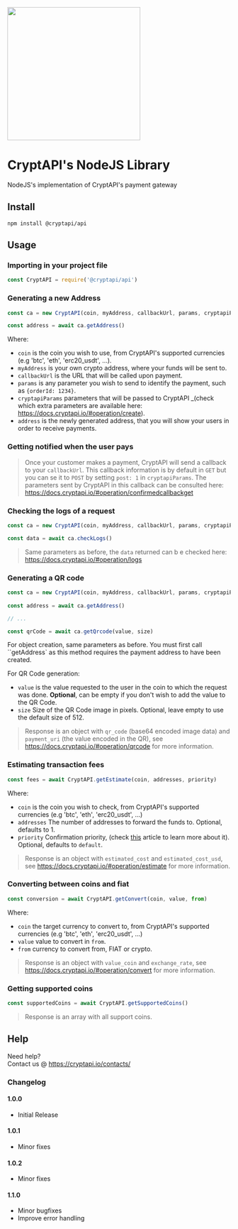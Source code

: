 [<img src="https://i.imgur.com/IfMAa7E.png" width="300"/>](image.png)

# CryptAPI's NodeJS Library
NodeJS's implementation of CryptAPI's payment gateway

## Install

```console
npm install @cryptapi/api
```

## Usage

### Importing in your project file

```js
const CryptAPI = require('@cryptapi/api')
```

### Generating a new Address

```js
const ca = new CryptAPI(coin, myAddress, callbackUrl, params, cryptapiParams)

const address = await ca.getAddress()
```

Where:

* `coin` is the coin you wish to use, from CryptAPI's supported currencies (e.g 'btc', 'eth', 'erc20_usdt', ...).
* `myAddress` is your own crypto address, where your funds will be sent to.
* `callbackUrl` is the URL that will be called upon payment.
* `params` is any parameter you wish to send to identify the payment, such as `{orderId: 1234}`.
* `cryptapiParams` parameters that will be passed to CryptAPI _(check which extra parameters are available here: https://docs.cryptapi.io/#operation/create).
* `address` is the newly generated address, that you will show your users in order to receive payments.

### Getting notified when the user pays

> Once your customer makes a payment, CryptAPI will send a callback to your `callbackUrl`. This callback information is by default in ``GET`` but you can se it to ``POST`` by setting ``post: 1`` in ``cryptapiParams``. The parameters sent by CryptAPI in this callback can be consulted here: https://docs.cryptapi.io/#operation/confirmedcallbackget

### Checking the logs of a request

```js
const ca = new CryptAPI(coin, myAddress, callbackUrl, params, cryptapiParams)

const data = await ca.checkLogs()
```
> Same parameters as before, the ```data``` returned can b e checked here: https://docs.cryptapi.io/#operation/logs

### Generating a QR code

```js
const ca = new CryptAPI(coin, myAddress, callbackUrl, params, cryptapiParams)
    
const address = await ca.getAddress()

// ...

const qrCode = await ca.getQrcode(value, size)
```
For object creation, same parameters as before. You must first call ``getAddress` as this method requires the payment address to have been created.

For QR Code generation:

* ``value`` is the value requested to the user in the coin to which the request was done. **Optional**, can be empty if you don't wish to add the value to the QR Code.
* ``size`` Size of the QR Code image in pixels. Optional, leave empty to use the default size of 512.

> Response is an object with `qr_code` (base64 encoded image data) and `payment_uri` (the value encoded in the QR), see https://docs.cryptapi.io/#operation/qrcode for more information.

### Estimating transaction fees

```js
const fees = await CryptAPI.getEstimate(coin, addresses, priority)
```
Where: 
* ``coin`` is the coin you wish to check, from CryptAPI's supported currencies (e.g 'btc', 'eth', 'erc20_usdt', ...)
* ``addresses`` The number of addresses to forward the funds to. Optional, defaults to 1.
* ``priority`` Confirmation priority, (check [this](https://support.cryptapi.io/article/how-the-priority-parameter-works) article to learn more about it). Optional, defaults to ``default``.

> Response is an object with ``estimated_cost`` and ``estimated_cost_usd``, see https://docs.cryptapi.io/#operation/estimate for more information.

### Converting between coins and fiat

```js
const conversion = await CryptAPI.getConvert(coin, value, from)
```
Where:
* ``coin`` the target currency to convert to, from CryptAPI's supported currencies (e.g 'btc', 'eth', 'erc20_usdt', ...)
* ``value`` value to convert in `from`.
* ``from`` currency to convert from, FIAT or crypto.

> Response is an object with ``value_coin`` and ``exchange_rate``, see https://docs.cryptapi.io/#operation/convert for more information.

### Getting supported coins
```js
const supportedCoins = await CryptAPI.getSupportedCoins()
```

> Response is an array with all support coins.

## Help

Need help?  
Contact us @ https://cryptapi.io/contacts/


### Changelog

#### 1.0.0
* Initial Release

#### 1.0.1
* Minor fixes

#### 1.0.2
* Minor fixes

#### 1.1.0
* Minor bugfixes
* Improve error handling